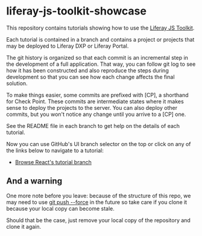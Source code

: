 # liferay-js-toolkit-showcase

This repository contains tutorials showing how to use the [Liferay JS Toolkit](https://github.com/liferay/liferay-js-toolkit).

Each tutorial is contained in a branch and contains a project or projects that may be deployed to Liferay DXP or Liferay Portal.

The git history is organized so that each commit is an incremental step in the development of a full application. That way, you can follow git log to see how it has been constructed and also reproduce the steps during development so that you can see how each change affects the final solution.

To make things easier, some commits are prefixed with [CP], a shorthand for Check Point. These commits are intermediate states where it makes sense to deploy the projects to the server. You can also deploy other commits, but you won't notice any change until you arrive to a [CP] one.

See the README file in each branch to get help on the details of each tutorial.

Now you can use GitHub's UI branch selector on the top or click on any of the links below to navigate to a tutorial:

- [Browse React's tutorial branch](https://github.com/izaera/liferay-js-toolkit-showcase/tree/react)

## And a warning

One more note before you leave: because of the structure of this repo, we may need to use [git push --force](https://git-scm.com/docs/git-push#Documentation/git-push.txt---force) in the future so take care if you clone it because your local copy can become stale.

Should that be the case, just remove your local copy of the repository and clone it again.
